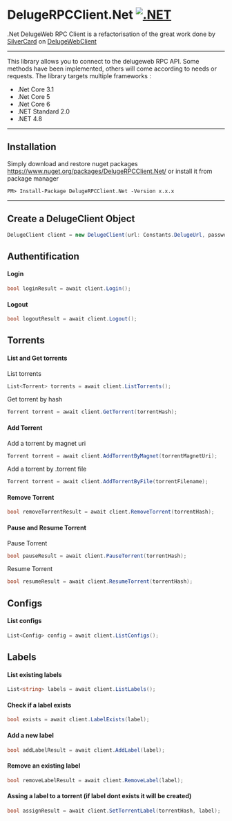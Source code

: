 # DelugeRPCClient.Net [![.NET](https://github.com/valcriss/DelugeRPCClient.Net/actions/workflows/dotnet.yml/badge.svg?branch=main)](https://github.com/valcriss/DelugeRPCClient.Net/actions/workflows/dotnet.yml)
.Net DelugeWeb RPC Client is a refactorisation of the great work done by [SilverCard](https://github.com/SilverCard) on [DelugeWebClient](https://github.com/SilverCard/DelugeWebClient)

---
This library allows you to connect to the delugeweb RPC API. Some methods have been implemented, others will come according to needs or requests.
The library targets multiple frameworks : 
- .Net Core 3.1
- .Net Core 5
- .Net Core 6
- .NET Standard 2.0
- .NET 4.8

---
## Installation
Simply download and restore nuget packages https://www.nuget.org/packages/DelugeRPCClient.Net/ or install it from package manager
```
PM> Install-Package DelugeRPCClient.Net -Version x.x.x
```

---
## Create a DelugeClient Object
```C#
DelugeClient client = new DelugeClient(url: Constants.DelugeUrl, password: Constants.DelugePassword);
```

## Authentification

#### Login

```C#
bool loginResult = await client.Login();
```

#### Logout

```C#
bool logoutResult = await client.Logout();
```

## Torrents

#### List and Get torrents

List torrents
```C#
List<Torrent> torrents = await client.ListTorrents();
```

Get torrent by hash
```C#
Torrent torrent = await client.GetTorrent(torrentHash);
```

#### Add Torrent

Add a torrent by magnet uri
```C#
Torrent torrent = await client.AddTorrentByMagnet(torrentMagnetUri);
```

Add a torrent by .torrent file
```C#
Torrent torrent = await client.AddTorrentByFile(torrentFilename);
```

#### Remove Torrent
```C#
bool removeTorrentResult = await client.RemoveTorrent(torrentHash);
```

#### Pause and Resume Torrent
Pause Torrent
```C#
bool pauseResult = await client.PauseTorrent(torrentHash);
```
Resume Torrent
```C#
bool resumeResult = await client.ResumeTorrent(torrentHash);
```

## Configs

#### List configs
```C#
List<Config> config = await client.ListConfigs();
```

## Labels

#### List existing labels
```C#
List<string> labels = await client.ListLabels();
```

#### Check if a label exists
```C#
bool exists = await client.LabelExists(label);
```

#### Add a new label
```C#
bool addLabelResult = await client.AddLabel(label);
```

#### Remove an existing label
```C#
bool removeLabelResult = await client.RemoveLabel(label);
```

#### Assing a label to a torrent (if label dont exists it will be created)
```C#
bool assignResult = await client.SetTorrentLabel(torrentHash, label);
```
